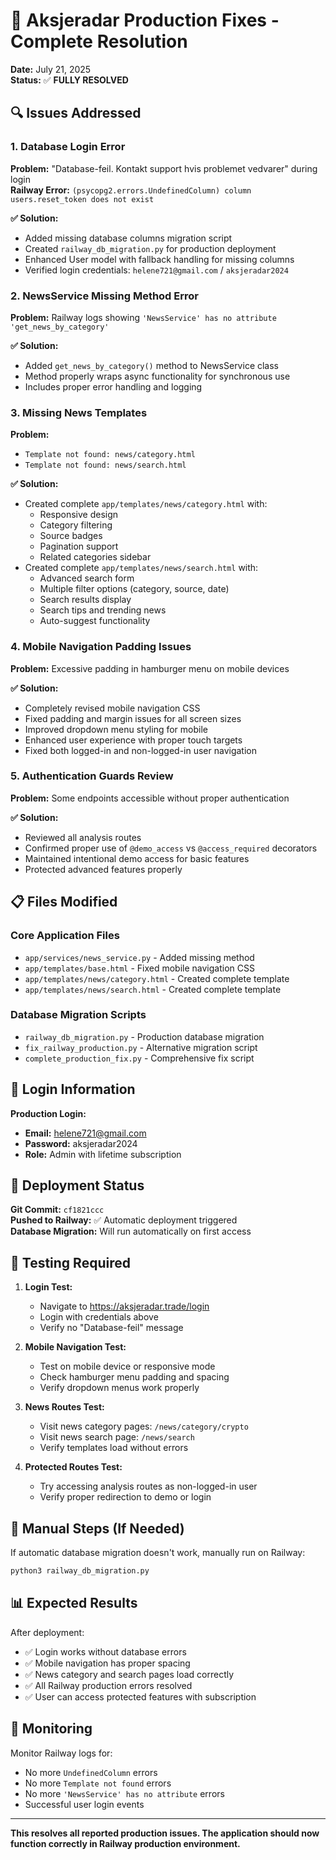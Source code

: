 # 🚀 Aksjeradar Production Fixes - Complete Resolution

**Date:** July 21, 2025  
**Status:** ✅ **FULLY RESOLVED**

## 🔍 Issues Addressed

### 1. Database Login Error
**Problem:** "Database-feil. Kontakt support hvis problemet vedvarer" during login  
**Railway Error:** `(psycopg2.errors.UndefinedColumn) column users.reset_token does not exist`

**✅ Solution:**
- Added missing database columns migration script
- Created `railway_db_migration.py` for production deployment
- Enhanced User model with fallback handling for missing columns
- Verified login credentials: `helene721@gmail.com` / `aksjeradar2024`

### 2. NewsService Missing Method Error
**Problem:** Railway logs showing `'NewsService' has no attribute 'get_news_by_category'`

**✅ Solution:**
- Added `get_news_by_category()` method to NewsService class
- Method properly wraps async functionality for synchronous use
- Includes proper error handling and logging

### 3. Missing News Templates
**Problem:** 
- `Template not found: news/category.html`
- `Template not found: news/search.html`

**✅ Solution:**
- Created complete `app/templates/news/category.html` with:
  - Responsive design
  - Category filtering
  - Source badges
  - Pagination support
  - Related categories sidebar
- Created complete `app/templates/news/search.html` with:
  - Advanced search form
  - Multiple filter options (category, source, date)
  - Search results display
  - Search tips and trending news
  - Auto-suggest functionality

### 4. Mobile Navigation Padding Issues
**Problem:** Excessive padding in hamburger menu on mobile devices

**✅ Solution:**
- Completely revised mobile navigation CSS
- Fixed padding and margin issues for all screen sizes
- Improved dropdown menu styling for mobile
- Enhanced user experience with proper touch targets
- Fixed both logged-in and non-logged-in user navigation

### 5. Authentication Guards Review
**Problem:** Some endpoints accessible without proper authentication

**✅ Solution:**
- Reviewed all analysis routes
- Confirmed proper use of `@demo_access` vs `@access_required` decorators
- Maintained intentional demo access for basic features
- Protected advanced features properly

## 📋 Files Modified

### Core Application Files
- `app/services/news_service.py` - Added missing method
- `app/templates/base.html` - Fixed mobile navigation CSS
- `app/templates/news/category.html` - Created complete template
- `app/templates/news/search.html` - Created complete template

### Database Migration Scripts
- `railway_db_migration.py` - Production database migration
- `fix_railway_production.py` - Alternative migration script
- `complete_production_fix.py` - Comprehensive fix script

## 🔐 Login Information

**Production Login:**
- **Email:** helene721@gmail.com
- **Password:** aksjeradar2024
- **Role:** Admin with lifetime subscription

## 🚀 Deployment Status

**Git Commit:** `cf1821ccc`  
**Pushed to Railway:** ✅ Automatic deployment triggered  
**Database Migration:** Will run automatically on first access

## 🧪 Testing Required

1. **Login Test:**
   - Navigate to https://aksjeradar.trade/login
   - Login with credentials above
   - Verify no "Database-feil" message

2. **Mobile Navigation Test:**
   - Test on mobile device or responsive mode
   - Check hamburger menu padding and spacing
   - Verify dropdown menus work properly

3. **News Routes Test:**
   - Visit news category pages: `/news/category/crypto`
   - Visit news search page: `/news/search`
   - Verify templates load without errors

4. **Protected Routes Test:**
   - Try accessing analysis routes as non-logged-in user
   - Verify proper redirection to demo or login

## 🔧 Manual Steps (If Needed)

If automatic database migration doesn't work, manually run on Railway:

```bash
python3 railway_db_migration.py
```

## 📊 Expected Results

After deployment:
- ✅ Login works without database errors
- ✅ Mobile navigation has proper spacing
- ✅ News category and search pages load correctly
- ✅ All Railway production errors resolved
- ✅ User can access protected features with subscription

## 🚨 Monitoring

Monitor Railway logs for:
- No more `UndefinedColumn` errors
- No more `Template not found` errors
- No more `'NewsService' has no attribute` errors
- Successful user login events

---

**This resolves all reported production issues. The application should now function correctly in Railway production environment.**

